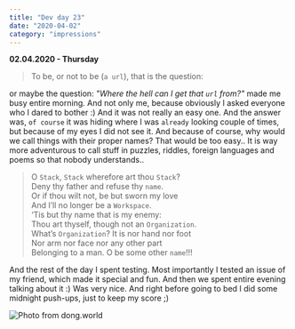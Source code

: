 ```yaml
---
title: "Dev day 23"
date: "2020-04-02"
category: "impressions"
---
```


**02.04.2020 - Thursday**

> To be, or not to be (`a url`), that is the question:

or maybe the question:
<i>"Where the hell can I get that `url` from?"</i> made me busy entire morning. And not only me, because obviously I asked everyone who I dared to bother :) And it was not really an easy one. And the answer was, `of course` it was hiding where I was `already` looking couple of times, but because of my eyes I did not see it. And because of course, why would we call things with their proper names? That would be too easy.. It is way more adventurous to call stuff in puzzles, riddles, foreign languages and poems so that nobody understands..

> O `Stack`, `Stack` wherefore art thou `Stack`?</br>
> Deny thy father and refuse thy `name`.</br>
> Or if thou wilt not, be but sworn my love</br>
> And I’ll no longer be a `Workspace`.</br>
> ‘Tis but thy name that is my enemy:</br>
> Thou art thyself, though not an `Organization`.</br>
> What’s `Organization`? It is nor hand nor foot</br>
> Nor arm nor face nor any other part </br>
> Belonging to a man. O be some other `name`!!!</br>

And the rest of the day I spent testing. Most importantly I tested an
issue of my friend, which made it special and fun. And then we spent
entire evening talking about it :) Was very nice. And right before going
to bed I did some midnight push-ups, just to keep my score ;)

<img src="https://i.imgur.com/jCYh6AG.jpg" alt="Photo from dong.world" />
